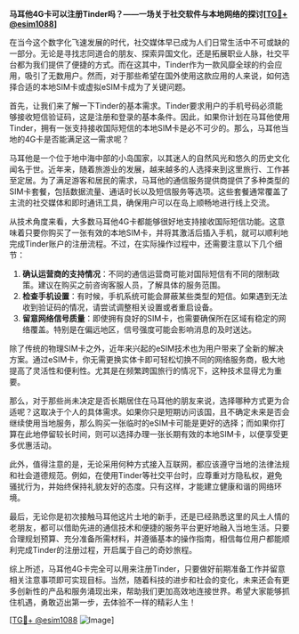 **马耳他4G卡可以注册Tinder吗？——一场关于社交软件与本地网络的探讨[[TG💪+ @esim1088](https://t.me/s/esim1088)]**

在当今这个数字化飞速发展的时代，社交媒体早已成为人们日常生活中不可或缺的一部分。无论是寻找志同道合的朋友、探索异国文化，还是拓展职业人脉，社交平台都为我们提供了便捷的方式。而在这其中，Tinder作为一款风靡全球的约会应用，吸引了无数用户。然而，对于那些希望在国外使用这款应用的人来说，如何选择合适的本地SIM卡或虚拟eSIM卡成为了关键问题。

首先，让我们来了解一下Tinder的基本需求。Tinder要求用户的手机号码必须能够接收短信验证码，这是注册和登录的基本条件。因此，如果你计划在马耳他使用Tinder，拥有一张支持接收国际短信的本地SIM卡是必不可少的。那么，马耳他当地的4G卡是否能满足这一需求呢？

马耳他是一个位于地中海中部的小岛国家，以其迷人的自然风光和悠久的历史文化闻名于世。近年来，随着旅游业的发展，越来越多的人选择来到这里旅行、工作甚至定居。为了满足游客和居民的需求，马耳他的通信服务提供商提供了多种类型的SIM卡套餐，包括数据流量、通话时长以及短信服务等选项。这些套餐通常覆盖了主流的社交媒体和即时通讯工具，确保用户可以在岛上顺畅地进行线上交流。

从技术角度来看，大多数马耳他4G卡都能够很好地支持接收国际短信功能。这意味着只要你购买了一张有效的本地SIM卡，并将其激活后插入手机，就可以顺利地完成Tinder账户的注册流程。不过，在实际操作过程中，还需要注意以下几个细节：

1. **确认运营商的支持情况**：不同的通信运营商可能对国际短信有不同的限制政策。建议在购买之前咨询客服人员，了解具体的服务范围。
2. **检查手机设置**：有时候，手机系统可能会屏蔽某些类型的短信。如果遇到无法收到验证码的情况，请尝试调整相关设置或者重启设备。
3. **留意网络信号质量**：即使拥有良好的SIM卡，也需要确保所在区域有稳定的网络覆盖。特别是在偏远地区，信号强度可能会影响消息的及时送达。

除了传统的物理SIM卡之外，近年来兴起的eSIM技术也为用户带来了全新的解决方案。通过eSIM卡，你无需更换实体卡即可轻松切换不同的网络服务商，极大地提高了灵活性和便利性。尤其是在频繁跨国旅行的情况下，这种技术显得尤为重要。

那么，对于那些尚未决定是否长期居住在马耳他的朋友来说，选择哪种方式更为合适呢？这取决于个人的具体需求。如果你只是短期访问该国，且不确定未来是否会继续使用当地服务，那么购买一张临时的eSIM卡可能是更好的选择；而如果你打算在此地停留较长时间，则可以选择办理一张长期有效的本地SIM卡，以便享受更多优惠活动。

此外，值得注意的是，无论采用何种方式接入互联网，都应该遵守当地的法律法规和社会道德规范。例如，在使用Tinder等社交平台时，应尊重对方隐私权，避免骚扰行为，并始终保持礼貌友好的态度。只有这样，才能建立健康和谐的网络环境。

最后，无论你是初次接触马耳他这片土地的新手，还是已经熟悉这里的风土人情的老朋友，都可以借助先进的通信技术和便捷的服务平台更好地融入当地生活。只要合理规划预算、充分准备所需材料，并遵循基本的操作指南，相信每位用户都能顺利完成Tinder的注册过程，开启属于自己的奇妙旅程。

综上所述，马耳他4G卡完全可以用来注册Tinder，只要做好前期准备工作并留意相关注意事项即可实现目标。当然，随着科技的进步和社会的变化，未来还会有更多创新性的产品和服务涌现出来，帮助我们更加高效地连接世界。希望大家能够抓住机遇，勇敢迈出第一步，去体验不一样的精彩人生！

[[TG💪+ @esim1088](https://t.me/s/esim1088) ![Image](https://i.postimg.cc/4NQfJmqS/Snipaste-2025-05-13-00-14-12.png)]